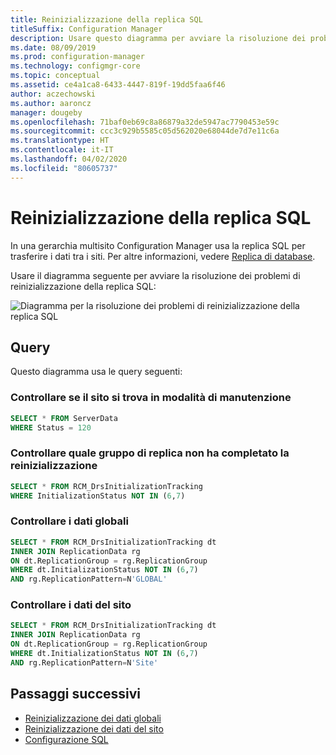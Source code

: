 ```yaml
---
title: Reinizializzazione della replica SQL
titleSuffix: Configuration Manager
description: Usare questo diagramma per avviare la risoluzione dei problemi di reinizializzazione della replica SQL tra siti di Configuration Manager
ms.date: 08/09/2019
ms.prod: configuration-manager
ms.technology: configmgr-core
ms.topic: conceptual
ms.assetid: ce4a1ca8-6433-4447-819f-19dd5faa6f46
author: aczechowski
ms.author: aaroncz
manager: dougeby
ms.openlocfilehash: 71baf0eb69c8a86879a32de5947ac7790453e59c
ms.sourcegitcommit: ccc3c929b5585c05d562020e68044de7d7e11c6a
ms.translationtype: HT
ms.contentlocale: it-IT
ms.lasthandoff: 04/02/2020
ms.locfileid: "80605737"
---
```

# <a name="sql-replication-reinit"></a>Reinizializzazione della replica SQL

In una gerarchia multisito Configuration Manager usa la replica SQL per trasferire i dati tra i siti. Per altre informazioni, vedere [Replica di database](/sccm/core/plan-design/hierarchy/database-replication).

Usare il diagramma seguente per avviare la risoluzione dei problemi di reinizializzazione della replica SQL:

![Diagramma per la risoluzione dei problemi di reinizializzazione della replica SQL](media/sql-replication-reinit.svg)

## <a name="queries"></a>Query

Questo diagramma usa le query seguenti:

### <a name="check-if-site-is-in-maintenance-mode"></a>Controllare se il sito si trova in modalità di manutenzione

```sql
SELECT * FROM ServerData
WHERE Status = 120
```

### <a name="check-which-replication-group-hasnt-completed-reinit"></a>Controllare quale gruppo di replica non ha completato la reinizializzazione

```sql
SELECT * FROM RCM_DrsInitializationTracking
WHERE InitializationStatus NOT IN (6,7)
```

### <a name="check-global-data"></a>Controllare i dati globali

```sql
SELECT * FROM RCM_DrsInitializationTracking dt
INNER JOIN ReplicationData rg
ON dt.ReplicationGroup = rg.ReplicationGroup
WHERE dt.InitializationStatus NOT IN (6,7)
AND rg.ReplicationPattern=N'GLOBAL'
```

### <a name="check-site-data"></a>Controllare i dati del sito

```sql
SELECT * FROM RCM_DrsInitializationTracking dt
INNER JOIN ReplicationData rg
ON dt.ReplicationGroup = rg.ReplicationGroup
WHERE dt.InitializationStatus NOT IN (6,7)
AND rg.ReplicationPattern=N'Site'
```

## <a name="next-steps"></a>Passaggi successivi

- [Reinizializzazione dei dati globali](/sccm/core/servers/manage/replication/global-data-reinit)
- [Reinizializzazione dei dati del sito](/sccm/core/servers/manage/replication/site-data-reinit)
- [Configurazione SQL](/sccm/core/servers/manage/replication/sql-configuration)
